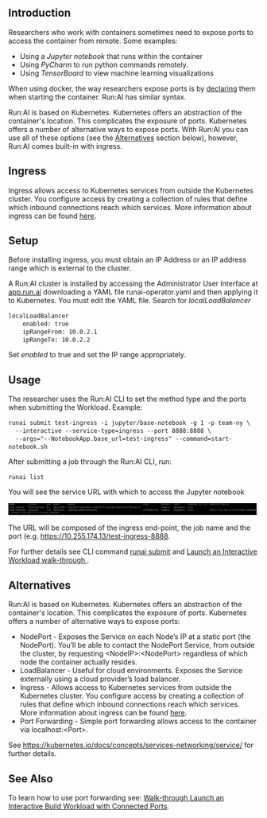 ## Introduction

Researchers who work with containers sometimes need to expose ports to access the container from remote. Some examples:

*   Using a _Jupyter_ _notebook_ that runs within the container
*   Using _PyCharm_ to run python commands remotely.
*   Using _TensorBoard_ to view machine learning visualizations

When using docker, the way researchers expose ports is by <a href="https://docs.docker.com/engine/reference/commandline/run/" target="_self">declaring</a> them when starting the container. Run:AI has similar syntax.

Run:AI is based on Kubernetes. Kubernetes offers an abstraction of the container's location. This complicates the exposure of ports. Kubernetes offers a number of alternative ways to expose ports. With Run:AI you can use all of these options (see the [Alternatives](#alternatives) section below), however, Run:AI comes built-in with ingress.


## Ingress

Ingress allows access to Kubernetes services from outside the Kubernetes cluster. You configure access by creating a collection of rules that define which inbound connections reach which services. More information about ingress can be found <a href="https://kubernetes.io/docs/concepts/services-networking/ingress/" target="_self">here</a>.

## Setup

Before installing ingress, you must obtain an IP Address or an IP address range which is external to the cluster.

A Run:AI cluster is installed by accessing the Administrator User Interface at [app.run.ai](https://app.run.ai) downloading a YAML file runai-operator.yaml and then applying it to Kubernetes. You must edit the YAML file. Search for _localLoadBalancer_

    localLoadBalancer
        enabled: true
        ipRangeFrom: 10.0.2.1
        ipRangeTo: 10.0.2.2

Set _enabled_ to true and set the IP range appropriately.

## Usage

The researcher uses the Run:AI CLI to set the method type and the ports when submitting the Workload. Example:

    runai submit test-ingress -i jupyter/base-notebook -g 1 -p team-ny \
      --interactive --service-type=ingress --port 8888:8888 \ 
      --args="--NotebookApp.base_url=test-ingress" --command=start-notebook.sh

After submitting a job through the Run:AI CLI, run:

    runai list

You will see the service URL with which to access the Jupyter notebook

![mceclip0.png](img/mceclip0.png)

The URL will be composed of the ingress end-point, the job name and the port (e.g. <a href="https://10.255.174.13/test-ingress-8888" target="_self">https://10.255.174.13/test-ingress-8888</a>.

For further details see CLI command [runai submit](../../Researcher/Command-Line-Interface-API-Reference/runai-submit.md) and [Launch an Interactive Workload walk-through ](../../Researcher/Walkthroughs/walkthrough-build-ports.md).

## Alternatives 

 Run:AI is based on Kubernetes. Kubernetes offers an abstraction of the container's location. This complicates the exposure of ports. Kubernetes offers a number of alternative  ways to expose ports: 

*    NodePort - Exposes the Service on each Node’s IP at a static port (the NodePort). You’ll be able to contact the NodePort Service, from outside the cluster, by requesting &lt;NodeIP&gt;:&lt;NodePort&gt; regardless of which node the container actually resides.  
*   LoadBalancer - Useful for cloud environments. Exposes the Service externally using a cloud provider’s load balancer.
*   Ingress - Allows access to Kubernetes services from outside the Kubernetes cluster. You configure access by creating a collection of rules that define which inbound connections reach which services. More information about ingress can be found <a href="https://kubernetes.io/docs/concepts/services-networking/ingress/" target="_self">here</a>. 
*   Port Forwarding - Simple port forwarding allows access to the container via localhost:&lt;Port&gt;.

 See <https://kubernetes.io/docs/concepts/services-networking/service/> for further details.

 

## See Also

To learn how to use port forwarding see:  [Walk-through Launch an Interactive Build Workload with Connected Ports](../../Researcher/Walkthroughs/walkthrough-build-ports.md).